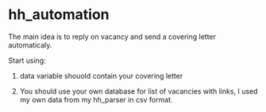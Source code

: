 # hh_automation
The main idea is to reply on vacancy and send a covering letter automaticaly.

Start using:

1. data variable shouold contain your covering letter

2. You should use your own database for list of vacancies with links, I used my own data from my hh_parser in csv format.
